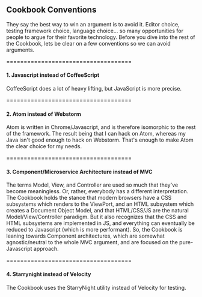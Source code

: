 ## Cookbook Conventions

They say the best way to win an argument is to avoid it.  Editor choice, testing framework choice, language choice...  so many opportunities for people to argue for their favorite technology.  Before you dive into the rest of the Cookbook, lets be clear on a few conventions so we can avoid arguments.

====================================  
#### 1.  Javascript instead of CoffeeScript  
CoffeeScript does a lot of heavy lifting, but JavaScript is more precise.  


====================================  
#### 2.  Atom instead of Webstorm  
Atom is written in Chrome/Javascript, and is therefore isomorphic to the rest of the framework.  The result being that I can hack on Atom, whereas my Java isn't good enough to hack on Webstorm.  That's enough to make Atom the clear choice for my needs.  


====================================  
#### 3.  Component/Microservice Architecture instead of MVC 

The terms Model, View, and Controller are used so much that they've become meaningless.  Or, rather, everybody has a different interpretation.  The Cookbook holds the stance that modern browsers have a CSS subsystems which renders to the ViewPort, and an HTML subsystem which creates a Document Object Model, and that HTML/CSS/JS are the natural Model/View/Controller paradigm.  But it also recognizes that the CSS and HTML subsystems are implemented in JS, and everything can eventually be reduced to Javascript (which is more performant).  So, the Cookbook is leaning towards Component architectures, which are somewhat agnostic/neutral to the whole MVC argument, and are focused on the pure-Javascript approach.

 
====================================  
#### 4.  Starrynight instead of Velocity  
The Cookbook uses the StarryNight utility instead of Velocity for testing.  

